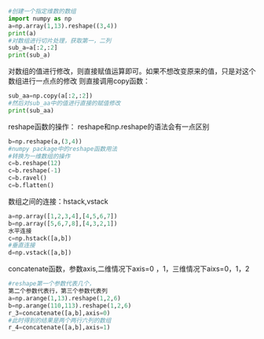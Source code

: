 ```python
#创建一个指定维数的数组
import numpy as np
a=np.array(1,13).reshape((3,4))
print(a)
#对数组进行切片处理，获取第一，二列
sub_a=a[:2,:2]
print(sub_a)
```
对数组的值进行修改，则直接赋值运算即可。如果不想改变原来的值，只是对这个数组进行一点点的修改
则直接调用copy函数：
``` python  
sub_aa=np.copy(a[:2,:2])
#然后对sub_aa中的值进行直接的赋值修改
print(sub_aa)
```
reshape函数的操作：
reshape和np.reshape的语法会有一点区别
```python
b=np.reshape(a,(3,4))
#numpy package中的reshape函数用法
#转换为一维数组的操作
c=b.reshape(12)
c=b.reshape(-1)
c=b.ravel()
c=b.flatten()
```
数组之间的连接：hstack,vstack
```python
a=np.array([1,2,3,4],[4,5,6,7])
b=np.array([5,6,7,8],[4,3,2,1])
水平连接
c=np.hstack([a,b])
#垂直连接
d=np.vstack([a,b])
```
concatenate函数，参数axis,二维情况下axis=0 ，1，三维情况下aixs=0，1，2
```python
#reshape第一个参数代表几个，
第二个参数代表行，第三个参数代表列
a=np.arange(1,13).reshape(1,2,6)
b=np.arange(110,113).reshape(1,2,6)
r_3=concatenate([a,b],axis=0)
#此时得到的结果是两个两行六列的数组
r_4=concatenate([a,b],axis=1)
```
    



